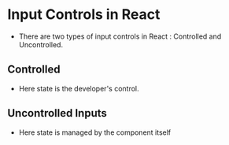 # Input Controls in React

- There are two types of input controls in React : Controlled and Uncontrolled.
## Controlled
- Here state is the developer's control.

## Uncontrolled Inputs
- Here state is managed by the component itself